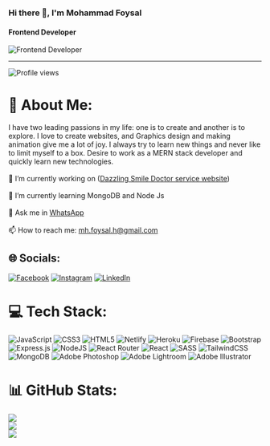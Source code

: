 ### Hi there 👋, I'm Mohammad Foysal
#### Frontend Developer
![Frontend Developer]([https://media-exp1.licdn.com/dms/image/C5616AQFAz7P8FMcoyQ/profile-displaybackgroundimage-shrink_350_1400/0/1668454274511?e=1674086400&v=beta&t=-FRm360ON7SNaT8wcHq15zPlfmGu0-lpE6dNQYmbcp0](https://i.ibb.co/GnHpPJN/mohammad-foysal-linkedin-cover.jpg))


---
![Profile views](https://gpvc.arturio.dev/Foy5al) 

# 💫 About Me:
I have two leading passions in my life: one is to create and another is to explore. I love to create websites, and Graphics design and making animation give me a lot of joy. I always try to learn new things and never like to limit myself to a box. Desire to work as a MERN stack developer and quickly learn new technologies. <br><br>
🔭 I’m currently working on ([Dazzling Smile Doctor service website](https://dazzling-smile.web.app/))<br><br>🌱 I’m currently learning MongoDB and Node Js<br><br>💬 Ask me in [WhatsApp](https://alvo.chat/1Pd)<br><br>📫 How to reach me: mh.foysal.h@gmail.com


## 🌐 Socials:
[![Facebook](https://img.shields.io/badge/Facebook-%231877F2.svg?logo=Facebook&logoColor=white)](https://facebook.com/iamfoysal.h) [![Instagram](https://img.shields.io/badge/Instagram-%23E4405F.svg?logo=Instagram&logoColor=white)](https://instagram.com/mh_foysal_h) [![LinkedIn](https://img.shields.io/badge/LinkedIn-%230077B5.svg?logo=linkedin&logoColor=white)](https://linkedin.com/in/md-foysal-h) 

# 💻 Tech Stack:
![JavaScript](https://img.shields.io/badge/javascript-%23323330.svg?style=for-the-badge&logo=javascript&logoColor=%23F7DF1E) ![CSS3](https://img.shields.io/badge/css3-%231572B6.svg?style=for-the-badge&logo=css3&logoColor=white) ![HTML5](https://img.shields.io/badge/html5-%23E34F26.svg?style=for-the-badge&logo=html5&logoColor=white) ![Netlify](https://img.shields.io/badge/netlify-%23000000.svg?style=for-the-badge&logo=netlify&logoColor=#00C7B7) ![Heroku](https://img.shields.io/badge/heroku-%23430098.svg?style=for-the-badge&logo=heroku&logoColor=white) ![Firebase](https://img.shields.io/badge/firebase-%23039BE5.svg?style=for-the-badge&logo=firebase) ![Bootstrap](https://img.shields.io/badge/bootstrap-%23563D7C.svg?style=for-the-badge&logo=bootstrap&logoColor=white) ![Express.js](https://img.shields.io/badge/express.js-%23404d59.svg?style=for-the-badge&logo=express&logoColor=%2361DAFB) ![NodeJS](https://img.shields.io/badge/node.js-6DA55F?style=for-the-badge&logo=node.js&logoColor=white) ![React Router](https://img.shields.io/badge/React_Router-CA4245?style=for-the-badge&logo=react-router&logoColor=white) ![React](https://img.shields.io/badge/react-%2320232a.svg?style=for-the-badge&logo=react&logoColor=%2361DAFB) ![SASS](https://img.shields.io/badge/SASS-hotpink.svg?style=for-the-badge&logo=SASS&logoColor=white) ![TailwindCSS](https://img.shields.io/badge/tailwindcss-%2338B2AC.svg?style=for-the-badge&logo=tailwind-css&logoColor=white) ![MongoDB](https://img.shields.io/badge/MongoDB-%234ea94b.svg?style=for-the-badge&logo=mongodb&logoColor=white) ![Adobe Photoshop](https://img.shields.io/badge/adobephotoshop-%2331A8FF.svg?style=for-the-badge&logo=adobephotoshop&logoColor=white) ![Adobe Lightroom](https://img.shields.io/badge/Adobe%20Lightroom-31A8FF.svg?style=for-the-badge&logo=Adobe%20Lightroom&logoColor=white) ![Adobe Illustrator](https://img.shields.io/badge/adobeillustrator-%23FF9A00.svg?style=for-the-badge&logo=adobeillustrator&logoColor=white)
# 📊 GitHub Stats:
![](https://github-readme-stats.vercel.app/api?username=foy5al&theme=dracula&hide_border=true&include_all_commits=true&count_private=true)<br/>
![](https://github-readme-streak-stats.herokuapp.com/?user=foy5al&theme=dracula&hide_border=true)<br/>
![](https://github-readme-stats.vercel.app/api/top-langs/?username=foy5al&theme=dracula&hide_border=true&include_all_commits=true&count_private=true&layout=compact)



